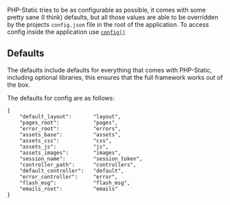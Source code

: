 PHP-Static tries to be as configurable as possible, it comes with some pretty sane (I think) defaults, but all those values are able to be overridden by the projects `config.json` file in the root of the application. To access config inside the application use [`config()`](Function-Reference#wiki-config)


## Defaults

The defaults include defaults for everything that comes with PHP-Static, including optional libraries, this ensures that the full framework works out of the box.


The defaults for config are as follows:

```
{
	"default_layout":       "layout",
	"pages_root":           "pages",
	"error_root":           "errors",
	"assets_base":          "assets",
	"assets_css":           "css",
	"assets_js":            "js",
	"assets_images":        "images",
	"session_name":         "session_token",	
	"controller_path":      "controllers",
	"default_controller":   "default",
	"error_controller":     "error",
	"flash_msg":            "flash_msg",
	"emails_root":          "emails"
}
```